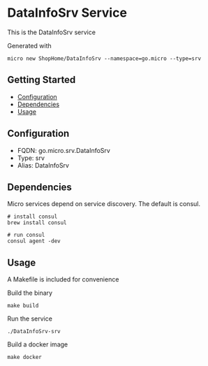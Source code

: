 # DataInfoSrv Service

This is the DataInfoSrv service

Generated with

```
micro new ShopHome/DataInfoSrv --namespace=go.micro --type=srv
```

## Getting Started

- [Configuration](#configuration)
- [Dependencies](#dependencies)
- [Usage](#usage)

## Configuration

- FQDN: go.micro.srv.DataInfoSrv
- Type: srv
- Alias: DataInfoSrv

## Dependencies

Micro services depend on service discovery. The default is consul.

```
# install consul
brew install consul

# run consul
consul agent -dev
```

## Usage

A Makefile is included for convenience

Build the binary

```
make build
```

Run the service
```
./DataInfoSrv-srv
```

Build a docker image
```
make docker
```